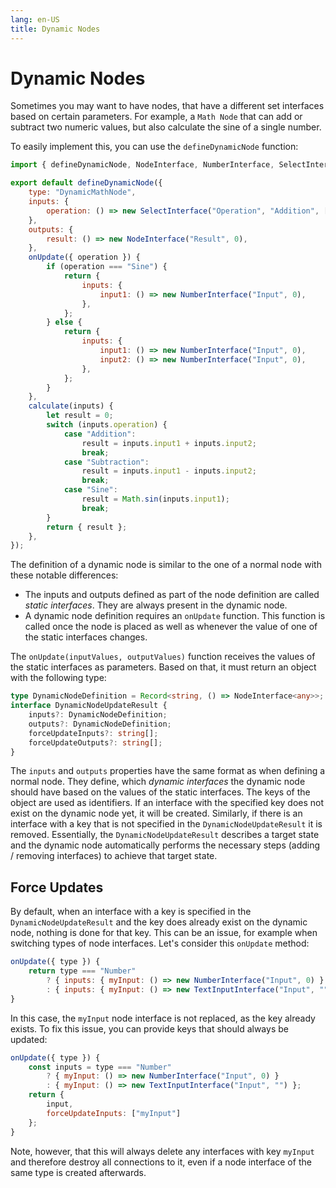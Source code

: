 ```yaml
---
lang: en-US
title: Dynamic Nodes
---
```


<script setup>
import ApiLink from "../components/ApiLink.vue";
</script>

# Dynamic Nodes

Sometimes you may want to have nodes, that have a different set interfaces based on certain parameters.
For example, a `Math Node` that can add or subtract two numeric values, but also calculate the sine of a single number.

To easily implement this, you can use the <code><ApiLink type="functions" module="@baklavajs/core" name="defineDynamicNode">defineDynamicNode</ApiLink></code> function:

```js
import { defineDynamicNode, NodeInterface, NumberInterface, SelectInterface } from "baklavajs";

export default defineDynamicNode({
    type: "DynamicMathNode",
    inputs: {
        operation: () => new SelectInterface("Operation", "Addition", ["Addition", "Subtraction", "Sine"]),
    },
    outputs: {
        result: () => new NodeInterface("Result", 0),
    },
    onUpdate({ operation }) {
        if (operation === "Sine") {
            return {
                inputs: {
                    input1: () => new NumberInterface("Input", 0),
                },
            };
        } else {
            return {
                inputs: {
                    input1: () => new NumberInterface("Input", 0),
                    input2: () => new NumberInterface("Input", 0),
                },
            };
        }
    },
    calculate(inputs) {
        let result = 0;
        switch (inputs.operation) {
            case "Addition":
                result = inputs.input1 + inputs.input2;
                break;
            case "Subtraction":
                result = inputs.input1 - inputs.input2;
                break;
            case "Sine":
                result = Math.sin(inputs.input1);
                break;
        }
        return { result };
    },
});
```

The definition of a dynamic node is similar to the one of a normal node with these notable differences:

-   The inputs and outputs defined as part of the node definition are called _static interfaces_. They are always present in the dynamic node.
-   A dynamic node definition requires an `onUpdate` function. This function is called once the node is placed as well as whenever the value of one of the static interfaces changes.

The `onUpdate(inputValues, outputValues)` function receives the values of the static interfaces as parameters. Based on that, it must return an object with the following type:

```ts
type DynamicNodeDefinition = Record<string, () => NodeInterface<any>>;
interface DynamicNodeUpdateResult {
    inputs?: DynamicNodeDefinition;
    outputs?: DynamicNodeDefinition;
    forceUpdateInputs?: string[];
    forceUpdateOutputs?: string[];
}
```

The `inputs` and `outputs` properties have the same format as when defining a normal node.
They define, which _dynamic interfaces_ the dynamic node should have based on the values of the static interfaces.
The keys of the object are used as identifiers.
If an interface with the specified key does not exist on the dynamic node yet, it will be created.
Similarly, if there is an interface with a key that is not specified in the `DynamicNodeUpdateResult` it is removed.
Essentially, the `DynamicNodeUpdateResult` describes a target state and the dynamic node automatically performs the necessary steps (adding / removing interfaces) to achieve that target state.

## Force Updates

By default, when an interface with a key is specified in the `DynamicNodeUpdateResult` and the key does already exist on the dynamic node, nothing is done for that key.
This can be an issue, for example when switching types of node interfaces.
Let's consider this `onUpdate` method:

```js
onUpdate({ type }) {
    return type === "Number"
        ? { inputs: { myInput: () => new NumberInterface("Input", 0) } }
        : { inputs: { myInput: () => new TextInputInterface("Input", "") } };
}
```

In this case, the `myInput` node interface is not replaced, as the key already exists.
To fix this issue, you can provide keys that should always be updated:

```js
onUpdate({ type }) {
    const inputs = type === "Number"
        ? { myInput: () => new NumberInterface("Input", 0) }
        : { myInput: () => new TextInputInterface("Input", "") };
    return {
        input,
        forceUpdateInputs: ["myInput"]
    };
}
```

Note, however, that this will always delete any interfaces with key `myInput` and therefore destroy all connections to it, even if a node interface of the same type is created afterwards.

